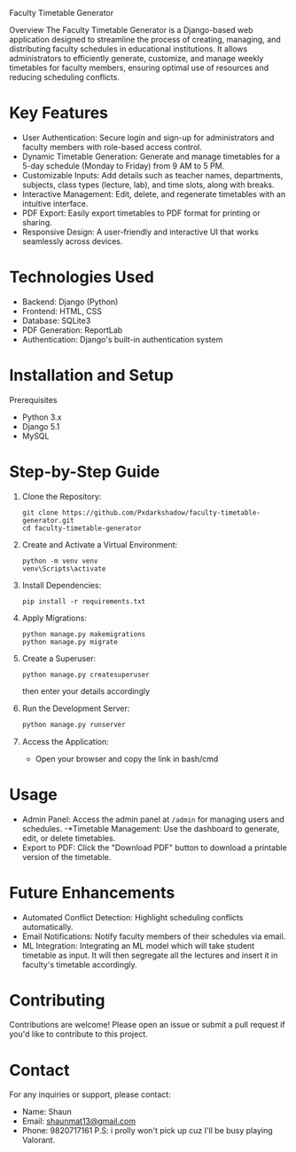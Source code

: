 Faculty Timetable Generator

Overview
The Faculty Timetable Generator is a Django-based web application designed to streamline the process of creating, managing, and distributing faculty schedules in educational institutions. It allows administrators to efficiently generate, customize, and manage weekly timetables for faculty members, ensuring optimal use of resources and reducing scheduling conflicts.

# Key Features
- User Authentication: Secure login and sign-up for administrators and faculty members with role-based access control.
- Dynamic Timetable Generation: Generate and manage timetables for a 5-day schedule (Monday to Friday) from 9 AM to 5 PM.
- Customizable Inputs: Add details such as teacher names, departments, subjects, class types (lecture, lab), and time slots, along with breaks.
- Interactive Management: Edit, delete, and regenerate timetables with an intuitive interface.
- PDF Export: Easily export timetables to PDF format for printing or sharing.
- Responsive Design: A user-friendly and interactive UI that works seamlessly across devices.

# Technologies Used
- Backend: Django (Python)
- Frontend: HTML, CSS
- Database: SQLite3
- PDF Generation: ReportLab 
- Authentication: Django's built-in authentication system

# Installation and Setup
Prerequisites
- Python 3.x
- Django 5.1
- MySQL

# Step-by-Step Guide
1. Clone the Repository:
    ```bash/cmd
    git clone https://github.com/Pxdarkshadow/faculty-timetable-generator.git
    cd faculty-timetable-generator
   ```

3. Create and Activate a Virtual Environment:
    ```bash/cmd
    python -m venv venv
    venv\Scripts\activate
    ```

4. Install Dependencies:
    ```bash/cmd
    pip install -r requirements.txt
    ```

5. Apply Migrations:
    ```bash/cmd
    python manage.py makemigrations
    python manage.py migrate
    ```

6. Create a Superuser:
    ```bash/cmd
    python manage.py createsuperuser
    ```
    then enter your details accordingly

7. Run the Development Server:
    ```bash
    python manage.py runserver
    ```

8. Access the Application:
   - Open your browser and copy the link in bash/cmd

# Usage
- Admin Panel: Access the admin panel at `/admin` for managing users and schedules.
-*Timetable Management: Use the dashboard to generate, edit, or delete timetables.
- Export to PDF: Click the "Download PDF" button to download a printable version of the timetable.

# Future Enhancements
- Automated Conflict Detection: Highlight scheduling conflicts automatically.
- Email Notifications: Notify faculty members of their schedules via email.
- ML Integration: Integrating an ML model which will take student timetable as input. It will then segregate all the lectures and insert it in faculty's timetable accordingly.

# Contributing
Contributions are welcome! Please open an issue or submit a pull request if you'd like to contribute to this project.

# Contact
For any inquiries or support, please contact:
- Name: Shaun
- Email: shaunmat13@gmail.com
- Phone: 9820717161
P.S: i prolly won't pick up cuz I'll be busy playing Valorant.
